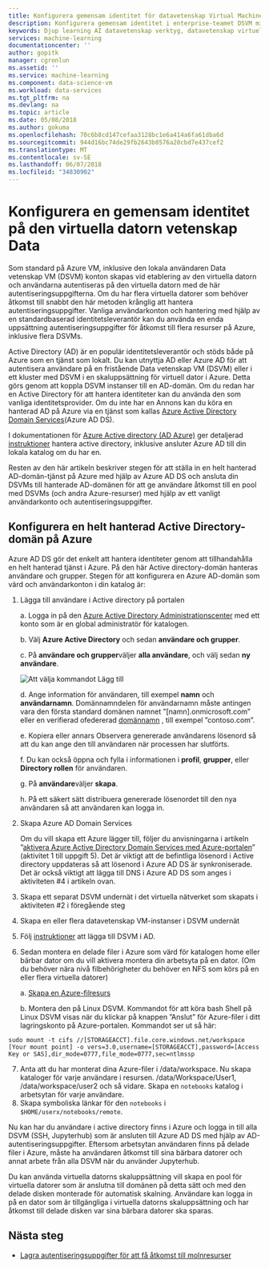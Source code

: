```yaml
---
title: Konfigurera gemensam identitet för datavetenskap Virtual Machine - Azure | Microsoft Docs
description: Konfigurera gemensam identitet i enterprise-teamet DSVM miljöer.
keywords: Djup learning AI datavetenskap verktyg, datavetenskap virtuell dator, geospatiala analytics, team av vetenskapliga data
services: machine-learning
documentationcenter: ''
author: gopitk
manager: cgronlun
ms.assetid: ''
ms.service: machine-learning
ms.component: data-science-vm
ms.workload: data-services
ms.tgt_pltfrm: na
ms.devlang: na
ms.topic: article
ms.date: 05/08/2018
ms.author: gokuma
ms.openlocfilehash: 70c6b8cd147cefaa3128bc1e6a414a6fa61dba6d
ms.sourcegitcommit: 944d16bc74de29fb2643b0576a20cbd7e437cef2
ms.translationtype: MT
ms.contentlocale: sv-SE
ms.lasthandoff: 06/07/2018
ms.locfileid: "34830902"
---
```

# <a name="setup-common-identity-on-the-data-science-vm"></a>Konfigurera en gemensam identitet på den virtuella datorn vetenskap Data

Som standard på Azure VM, inklusive den lokala användaren Data vetenskap VM (DSVM) konton skapas vid etablering av den virtuella datorn och användarna autentiseras på den virtuella datorn med de här autentiseringsuppgifterna. Om du har flera virtuella datorer som behöver åtkomst till snabbt den här metoden krånglig att hantera autentiseringsuppgifter. Vanliga användarkonton och hantering med hjälp av en standardbaserad identitetsleverantör kan du använda en enda uppsättning autentiseringsuppgifter för åtkomst till flera resurser på Azure, inklusive flera DSVMs. 

Active Directory (AD) är en populär identitetsleverantör och stöds både på Azure som en tjänst som lokalt. Du kan utnyttja AD eller Azure AD för att autentisera användare på en fristående Data vetenskap VM (DSVM) eller i ett kluster med DSVM i en skaluppsättning för virtuell dator i Azure. Detta görs genom att koppla DSVM instanser till en AD-domän. Om du redan har en Active Directory för att hantera identiteter kan du använda den som vanliga identitetsprovider. Om du inte har en Annons kan du köra en hanterad AD på Azure via en tjänst som kallas [Azure Active Directory Domain Services](https://docs.microsoft.com/azure/active-directory-domain-services/)(Azure AD DS). 

I dokumentationen för [Azure Active directory (AD Azure)](https://docs.microsoft.com/azure/active-directory/) ger detaljerad [instruktioner](https://docs.microsoft.com/azure/active-directory/choose-hybrid-identity-solution#synchronized-identity) hantera active directory, inklusive ansluter Azure AD till din lokala katalog om du har en. 

Resten av den här artikeln beskriver stegen för att ställa in en helt hanterad AD-domän-tjänst på Azure med hjälp av Azure AD DS och ansluta din DSVMs till hanterade AD-domänen för att ge användare åtkomst till en pool med DSVMs (och andra Azure-resurser) med hjälp av ett vanligt användarkonto och autentiseringsuppgifter. 

##  <a name="set-up-a-fully-managed-active-directory-domain-on-azure"></a>Konfigurera en helt hanterad Active Directory-domän på Azure

Azure AD DS gör det enkelt att hantera identiteter genom att tillhandahålla en helt hanterad tjänst i Azure. På den här Active directory-domän hanteras användare och grupper.  Stegen för att konfigurera en Azure AD-domän som värd och användarkonton i din katalog är:

1. Lägga till användare i Active directory på portalen 

    a. Logga in på den [Azure Active Directory Administrationscenter](https://aad.portal.azure.com) med ett konto som är en global administratör för katalogen.
    
    b. Välj **Azure Active Directory** och sedan **användare och grupper**.
    
    c. På **användare och grupper**väljer **alla användare**, och välj sedan **ny användare**.
   
   ![Att välja kommandot Lägg till](./media/add-user.png)
    
    d. Ange information för användaren, till exempel **namn** och **användarnamn**. Domännamndelen för användarnamn måste antingen vara den första standard domänen namnet ”[namn].onmicrosoft.com” eller en verifierad ofedererad [domännamn](../../active-directory/add-custom-domain.md) , till exempel ”contoso.com”.
    
    e. Kopiera eller annars Observera genererade användarens lösenord så att du kan ange den till användaren när processen har slutförts.
    
    f. Du kan också öppna och fylla i informationen i **profil**, **grupper**, eller **Directory rollen** för användaren. 
    
    g. På **användare**väljer **skapa**.
    
    h. På ett säkert sätt distribuera genererade lösenordet till den nya användaren så att användaren kan logga in.

2.  Skapa Azure AD Domain Services

    Om du vill skapa ett Azure lägger till, följer du anvisningarna i artikeln ”[aktivera Azure Active Directory Domain Services med Azure-portalen](https://docs.microsoft.com/azure/active-directory-domain-services/active-directory-ds-getting-started)” (aktivitet 1 till uppgift 5). Det är viktigt att de befintliga lösenord i Active directory uppdateras så att lösenord i Azure AD DS är synkroniserade. Det är också viktigt att lägga till DNS i Azure AD DS som anges i aktiviteten #4 i artikeln ovan. 

3.  Skapa ett separat DSVM undernät i det virtuella nätverket som skapats i aktiviteten #2 i föregående steg
4.  Skapa en eller flera datavetenskap VM-instanser i DSVM undernät 
5.  Följ [instruktioner](https://docs.microsoft.com/azure/active-directory-domain-services/active-directory-ds-join-ubuntu-linux-vm ) att lägga till DSVM i AD. 
6.  Sedan montera en delade filer i Azure som värd för katalogen home eller bärbar dator om du vill aktivera montera din arbetsyta på en dator. (Om du behöver nära nivå filbehörigheter du behöver en NFS som körs på en eller flera virtuella datorer)

    a. [Skapa en Azure-filresurs](../../storage/files/storage-how-to-create-file-share.md)
    
    b. Montera den på Linux DSVM. Kommandot för att köra bash Shell på Linux DSVM visas när du klickar på knappen ”Anslut” för Azure-filer i ditt lagringskonto på Azure-portalen. Kommandot ser ut så här:
```
sudo mount -t cifs //[STORAGEACCT].file.core.windows.net/workspace [Your mount point] -o vers=3.0,username=[STORAGEACCT],password=[Access Key or SAS],dir_mode=0777,file_mode=0777,sec=ntlmssp
```
7.  Anta att du har monterat dina Azure-filer i /data/workspace. Nu skapa kataloger för varje användare i resursen. /data/Workspace/User1, /data/workspace/user2 och så vidare. Skapa en ```notebooks``` katalog i arbetsytan för varje användare. 
8. Skapa symboliska länkar för den ```notebooks``` i ```$HOME/userx/notebooks/remote```.   

Nu kan har du användare i active directory finns i Azure och logga in till alla DSVM (SSH, Jupyterhub) som är ansluten till Azure AD DS med hjälp av AD-autentiseringsuppgifter. Eftersom arbetsytan användaren finns på delade filer i Azure, måste ha användaren åtkomst till sina bärbara datorer och annat arbete från alla DSVM när du använder Jupyterhub. 

Du kan använda virtuella datorns skaluppsättning vill skapa en pool för virtuella datorer som är anslutna till domänen på detta sätt och med den delade disken monterade för automatisk skalning. Användare kan logga in på en dator som är tillgängliga i virtuella datorns skaluppsättning och har åtkomst till delade disken var sina bärbara datorer ska sparas. 

## <a name="next-steps"></a>Nästa steg

* [Lagra autentiseringsuppgifter för att få åtkomst till molnresurser](dsvm-secure-access-keys.md)



